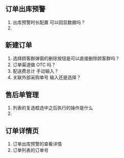 ## 订单出库预警

1. 出库预警时长配置 可以回显数据吗？
2. 

## 新建订单

1. 选择顾客群弹窗的删除按钮是可以直接删除顾客群吗？
2. 订单渠道做 OTC 吗？
3. 配送费总计 手动输入？
4. 关联外部采购单号  输入还是选择？

## 售后单管理

1. 列表的复选框选中之后执行的操作是什么
2. 





## 订单详情页

1. 订单出库预警的查看详情
2. 订单列表的订单号